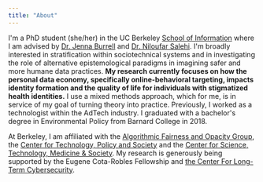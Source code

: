 ```yaml
---
title: "About"
---
```


I'm a PhD student (she/her) in the UC Berkeley [School of Information](https://www.ischool.berkeley.edu/) where I am advised by
[Dr. Jenna Burrell](https://sites.ischool.berkeley.edu/jburrell/) and [Dr. Niloufar Salehi](http://niloufar.org/). I'm broadly
interested in stratification within sociotechnical systems and in investigating the role of alternative epistemological paradigms 
in imagining safer and more humane data practices. **My research currently focuses on how the personal data economy, specifically 
online-behavioral targeting, impacts identity formation and the quality of life for individuals with stigmatized health identities.** 
I use a mixed methods approach, which for me, is in service of my goal of turning theory into practice. Previously, I worked as a 
technologist within the AdTech industry. I graduated with a bachelor's degree in Environmental Policy from Barnard College in 2018.

At Berkeley, I am affiliated with the [Algorithmic Fairness and Opacity Group](https://afog.berkeley.edu/), 
the [Center for Technology, Policy and Society](https://ctsp.berkeley.edu/) and the 
[Center for Science, Technology, Medicine & Society](https://cstms.berkeley.edu/research/sts/). My research is generously being 
supported by the Eugene Cota-Robles Fellowship and [the Center For Long-Term Cybersecurity](https://cltc.berkeley.edu/).
